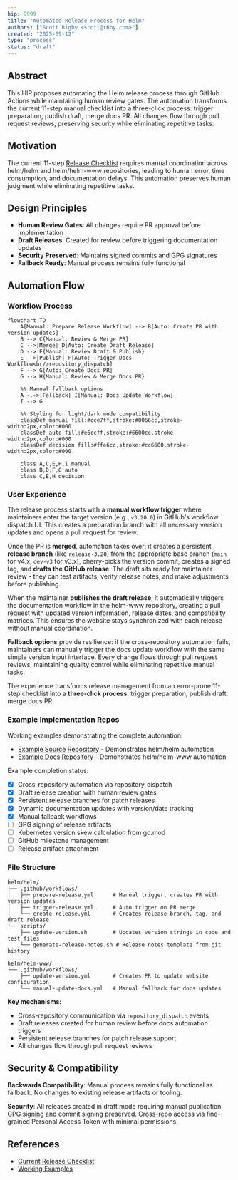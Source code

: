 ```yaml
---
hip: 9999
title: "Automated Release Process for Helm"
authors: ["Scott Rigby <scott@r6by.com>"]
created: "2025-09-12"
type: "process"
status: "draft"
---
```


## Abstract

This HIP proposes automating the Helm release process through GitHub Actions while maintaining human review gates. The automation transforms the current 11-step manual checklist into a three-click process: trigger preparation, publish draft, merge docs PR. All changes flow through pull request reviews, preserving security while eliminating repetitive tasks.

## Motivation

The current 11-step [Release Checklist](https://github.com/helm/helm-www/blob/main/content/en/docs/community/release_checklist.md) requires manual coordination across helm/helm and helm/helm-www repositories, leading to human error, time consumption, and documentation delays. This automation preserves human judgment while eliminating repetitive tasks.

## Design Principles

- **Human Review Gates**: All changes require PR approval before implementation
- **Draft Releases**: Created for review before triggering documentation updates
- **Security Preserved**: Maintains signed commits and GPG signatures
- **Fallback Ready**: Manual process remains fully functional

## Automation Flow

### Workflow Process

```mermaid
flowchart TD
    A[Manual: Prepare Release Workflow] --> B[Auto: Create PR with version updates]
    B --> C{Manual: Review & Merge PR}
    C -->|Merge| D[Auto: Create Draft Release]
    D --> E{Manual: Review Draft & Publish}
    E -->|Publish| F[Auto: Trigger Docs Workflow<br/>repository_dispatch]
    F --> G[Auto: Create Docs PR]
    G --> H{Manual: Review & Merge Docs PR}

    %% Manual fallback options
    A -.->|Fallback| I[Manual: Docs Update Workflow]
    I --> G

    %% Styling for light/dark mode compatibility
    classDef manual fill:#cce7ff,stroke:#0066cc,stroke-width:2px,color:#000
    classDef auto fill:#e6ccff,stroke:#6600cc,stroke-width:2px,color:#000
    classDef decision fill:#ffe6cc,stroke:#cc6600,stroke-width:2px,color:#000

    class A,C,E,H,I manual
    class B,D,F,G auto
    class C,E,H decision
```

### User Experience

The release process starts with a **manual workflow trigger** where maintainers enter the target version (e.g., `v3.20.0`) in GitHub's workflow dispatch UI. This creates a preparation branch with all necessary version updates and opens a pull request for review.

Once the PR is **merged**, automation takes over: it creates a persistent **release branch** (like `release-3.20`) from the appropriate base branch (`main` for v4.x, `dev-v3` for v3.x), cherry-picks the version commit, creates a signed tag, and **drafts the GitHub release**. The draft sits ready for maintainer review - they can test artifacts, verify release notes, and make adjustments before publishing.

When the maintainer **publishes the draft release**, it automatically triggers the documentation workflow in the helm-www repository, creating a pull request with updated version information, release dates, and compatibility matrices. This ensures the website stays synchronized with each release without manual coordination.

**Fallback options** provide resilience: if the cross-repository automation fails, maintainers can manually trigger the docs update workflow with the same simple version input interface. Every change flows through pull request reviews, maintaining quality control while eliminating repetitive manual tasks.

The experience transforms release management from an error-prone 11-step checklist into a **three-click process**: trigger preparation, publish draft, merge docs PR.

### Example Implementation Repos

Working examples demonstrating the complete automation:
- [Example Source Repository](https://github.com/scottrigby/example-actions-autorelease-source) - Demonstrates helm/helm automation
- [Example Docs Repository](https://github.com/scottrigby/example-actions-autorelease-docs) - Demonstrates helm/helm-www automation

Example completion status:
- [x] Cross-repository automation via repository_dispatch
- [x] Draft release creation with human review gates
- [x] Persistent release branches for patch releases
- [x] Dynamic documentation updates with version/date tracking
- [x] Manual fallback workflows
- [ ] GPG signing of release artifacts
- [ ] Kubernetes version skew calculation from go.mod
- [ ] GitHub milestone management
- [ ] Release artifact attachment

### File Structure

```
helm/helm/
├── .github/workflows/
│   ├── prepare-release.yml      # Manual trigger, creates PR with version updates
│   ├── trigger-release.yml      # Auto trigger on PR merge
│   └── create-release.yml       # Creates release branch, tag, and draft release
└── scripts/
    ├── update-version.sh        # Updates version strings in code and test files
    └── generate-release-notes.sh # Release notes template from git history

helm/helm-www/
└── .github/workflows/
    ├── update-version.yml       # Creates PR to update website configuration
    └── manual-update-docs.yml   # Manual fallback for docs updates
```

**Key mechanisms:**
- Cross-repository communication via `repository_dispatch` events
- Draft releases created for human review before docs automation triggers
- Persistent release branches for patch release support
- All changes flow through pull request reviews

## Security & Compatibility

**Backwards Compatibility**: Manual process remains fully functional as fallback. No changes to existing release artifacts or tooling.

**Security**: All releases created in draft mode requiring manual publication. GPG signing and commit signing preserved. Cross-repo access via fine-grained Personal Access Token with minimal permissions.

## References

- [Current Release Checklist](https://github.com/helm/helm-www/blob/main/content/en/docs/community/release_checklist.md)
- [Working Examples](https://github.com/scottrigby/example-actions-autorelease-source)
